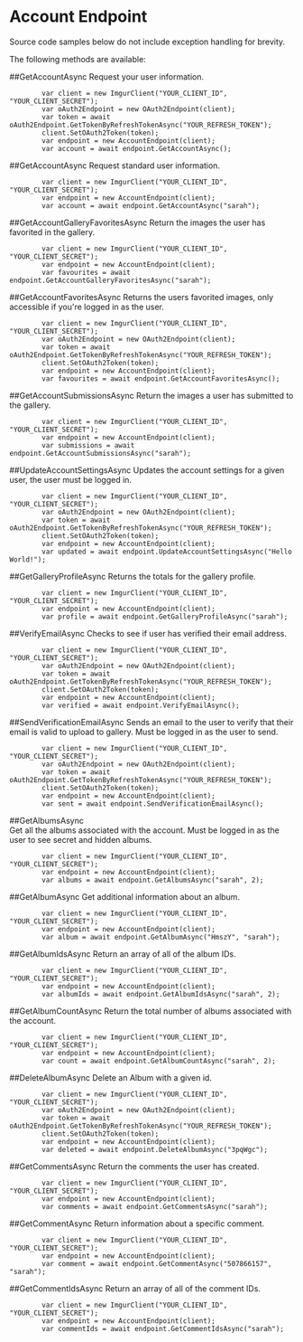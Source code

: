 # Account Endpoint

Source code samples below do not include exception handling for brevity.

The following methods are available:

##GetAccountAsync
Request your user information. 

            var client = new ImgurClient("YOUR_CLIENT_ID", "YOUR_CLIENT_SECRET");
			var oAuth2Endpoint = new OAuth2Endpoint(client);
			var token = await oAuth2Endpoint.GetTokenByRefreshTokenAsync("YOUR_REFRESH_TOKEN");
			client.SetOAuth2Token(token);
            var endpoint = new AccountEndpoint(client);
            var account = await endpoint.GetAccountAsync();

##GetAccountAsync
Request standard user information. 

            var client = new ImgurClient("YOUR_CLIENT_ID", "YOUR_CLIENT_SECRET");
            var endpoint = new AccountEndpoint(client);
            var account = await endpoint.GetAccountAsync("sarah");

##GetAccountGalleryFavoritesAsync
Return the images the user has favorited in the gallery.

            var client = new ImgurClient("YOUR_CLIENT_ID", "YOUR_CLIENT_SECRET");
            var endpoint = new AccountEndpoint(client);
			var favourites = await endpoint.GetAccountGalleryFavoritesAsync("sarah");

##GetAccountFavoritesAsync
Returns the users favorited images, only accessible if you're logged in as the user.

            var client = new ImgurClient("YOUR_CLIENT_ID", "YOUR_CLIENT_SECRET");
            var oAuth2Endpoint = new OAuth2Endpoint(client);
            var token = await oAuth2Endpoint.GetTokenByRefreshTokenAsync("YOUR_REFRESH_TOKEN");
            client.SetOAuth2Token(token);
			var endpoint = new AccountEndpoint(client);
            var favourites = await endpoint.GetAccountFavoritesAsync();

##GetAccountSubmissionsAsync
Return the images a user has submitted to the gallery.

            var client = new ImgurClient("YOUR_CLIENT_ID", "YOUR_CLIENT_SECRET");
            var endpoint = new AccountEndpoint(client);
			var submissions = await endpoint.GetAccountSubmissionsAsync("sarah");
			
##UpdateAccountSettingsAsync
Updates the account settings for a given user, the user must be logged in.

            var client = new ImgurClient("YOUR_CLIENT_ID", "YOUR_CLIENT_SECRET");
            var oAuth2Endpoint = new OAuth2Endpoint(client);
            var token = await oAuth2Endpoint.GetTokenByRefreshTokenAsync("YOUR_REFRESH_TOKEN");
            client.SetOAuth2Token(token);
			var endpoint = new AccountEndpoint(client);
            var updated = await endpoint.UpdateAccountSettingsAsync("Hello World!");			
			
##GetGalleryProfileAsync
Returns the totals for the gallery profile.

            var client = new ImgurClient("YOUR_CLIENT_ID", "YOUR_CLIENT_SECRET");
            var endpoint = new AccountEndpoint(client);
			var profile = await endpoint.GetGalleryProfileAsync("sarah");
			
##VerifyEmailAsync
Checks to see if user has verified their email address.

            var client = new ImgurClient("YOUR_CLIENT_ID", "YOUR_CLIENT_SECRET");
            var oAuth2Endpoint = new OAuth2Endpoint(client);
            var token = await oAuth2Endpoint.GetTokenByRefreshTokenAsync("YOUR_REFRESH_TOKEN");
            client.SetOAuth2Token(token);
			var endpoint = new AccountEndpoint(client);
            var verified = await endpoint.VerifyEmailAsync();	
			
##SendVerificationEmailAsync
Sends an email to the user to verify that their email is valid to upload to gallery. Must be logged in as the user to send.

            var client = new ImgurClient("YOUR_CLIENT_ID", "YOUR_CLIENT_SECRET");
            var oAuth2Endpoint = new OAuth2Endpoint(client);
            var token = await oAuth2Endpoint.GetTokenByRefreshTokenAsync("YOUR_REFRESH_TOKEN");
            client.SetOAuth2Token(token);
			var endpoint = new AccountEndpoint(client);
            var sent = await endpoint.SendVerificationEmailAsync();				
			
##GetAlbumsAsync	
Get all the albums associated with the account. Must be logged in as the user to see secret and hidden albums.			
			
            var client = new ImgurClient("YOUR_CLIENT_ID", "YOUR_CLIENT_SECRET");
			var endpoint = new AccountEndpoint(client);
			var albums = await endpoint.GetAlbumsAsync("sarah", 2);

##GetAlbumAsync	
Get additional information about an album.		
			
            var client = new ImgurClient("YOUR_CLIENT_ID", "YOUR_CLIENT_SECRET");
			var endpoint = new AccountEndpoint(client);
			var album = await endpoint.GetAlbumAsync("HmszY", "sarah");
						
##GetAlbumIdsAsync
Return an array of all of the album IDs.	
			
            var client = new ImgurClient("YOUR_CLIENT_ID", "YOUR_CLIENT_SECRET");
			var endpoint = new AccountEndpoint(client);
			var albumIds = await endpoint.GetAlbumIdsAsync("sarah", 2);

##GetAlbumCountAsync
Return the total number of albums associated with the account.	
			
            var client = new ImgurClient("YOUR_CLIENT_ID", "YOUR_CLIENT_SECRET");
			var endpoint = new AccountEndpoint(client);
			var count = await endpoint.GetAlbumCountAsync("sarah", 2);

##DeleteAlbumAsync
Delete an Album with a given id.
			
            var client = new ImgurClient("YOUR_CLIENT_ID", "YOUR_CLIENT_SECRET");
            var oAuth2Endpoint = new OAuth2Endpoint(client);
            var token = await oAuth2Endpoint.GetTokenByRefreshTokenAsync("YOUR_REFRESH_TOKEN");
            client.SetOAuth2Token(token);
			var endpoint = new AccountEndpoint(client);
			var deleted = await endpoint.DeleteAlbumAsync("3pqWgc");

##GetCommentsAsync
Return the comments the user has created.
			
            var client = new ImgurClient("YOUR_CLIENT_ID", "YOUR_CLIENT_SECRET");
			var endpoint = new AccountEndpoint(client);
			var comments = await endpoint.GetCommentsAsync("sarah");

##GetCommentAsync
Return information about a specific comment. 

            var client = new ImgurClient("YOUR_CLIENT_ID", "YOUR_CLIENT_SECRET");
			var endpoint = new AccountEndpoint(client);
			var comment = await endpoint.GetCommentAsync("507866157", "sarah");

##GetCommentIdsAsync
Return an array of all of the comment IDs.

            var client = new ImgurClient("YOUR_CLIENT_ID", "YOUR_CLIENT_SECRET");
			var endpoint = new AccountEndpoint(client);
			var commentIds = await endpoint.GetCommentIdsAsync("sarah");